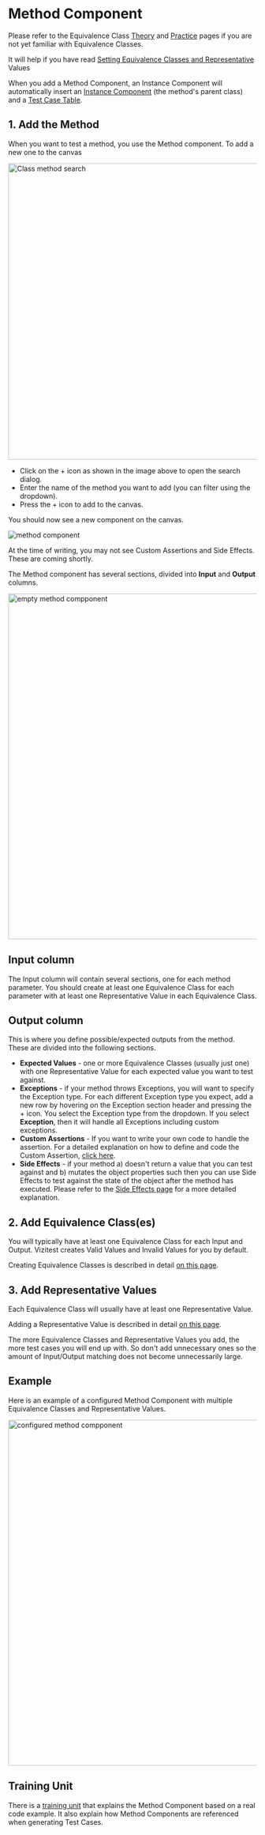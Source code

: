 # Method Component

Please refer to the Equivalence Class [Theory](theory-ecs.md) and [Practice](practice-ecs.md) pages if you are not yet familiar with Equivalence Classes.

<tip>
    <p>
        It will help if you have read <a href="ec-r-value-settings.md">Setting Equivalence Classes and Representative</a> Values
    </p>
</tip>
<tip>
    <p>
        When you add a Method Component, an Instance Component will automatically insert an <a href="instance-component.md" >Instance Component</a> (the method's parent class) and a <a href="test-case-table.md">Test Case Table</a>. 
    </p>
</tip>

## 1. Add the Method
When you want to test a method, you use the Method component. To add a new one to the canvas

<img src="ec-method-search.png" alt="Class method search" width="600"/>

- Click on the + icon as shown in the image above to open the search dialog.
- Enter the name of the method you want to add (you can filter using the dropdown).
- Press the + icon to add to the canvas.

You should now see a new component on the canvas.

<img src="method-component.png" alt="method component"/>

<warning>
<p>
At the time of writing, you may not see Custom Assertions and Side Effects. These are coming shortly.
</p>
</warning>

The Method component has several sections, divided into **Input** and **Output** columns.

<img src="empty-method-component.png" alt="empty method compponent" width="700"/>

## Input column
The Input column will contain several sections, one for each method parameter. You should create at least one Equivalence Class for each parameter with at least one Representative Value in each Equivalence Class.

## Output column
This is where you define possible/expected outputs from the method. These are divided into the following sections.

- **Expected Values** - one or more Equivalence Classes (usually just one) with one Representative Value for each expected value you want to test against.
- **Exceptions** - if your method throws Exceptions, you will want to specify the Exception type. For each different Exception type you expect, add a new row by hovering on the Exception section header and pressing the + icon. You select the Exception type from the dropdown. If you select **Exception**, then it will handle all Exceptions including custom exceptions.
- **Custom Assertions** - If you want to write your own code to handle the assertion. For a detailed explanation on how to define and code the Custom Assertion, [click here](custom-assertions.md).
- **Side Effects** - if your method a) doesn't return a value that you can test against and b) mutates the object properties such then you can use Side Effects to test against the state of the object after the method has executed. Please refer to the [Side Effects page](side-effects.md) for a more detailed explanation.

## 2. Add Equivalence Class(es)
You will typically have at least one Equivalence Class for each Input and Output. Vizitest creates Valid Values and Invalid Values for you by default.

Creating Equivalence Classes is described in detail [on this page](ec-r-value-settings.md#adding-an-equivalence-class-to-an-instance).

## 3. Add Representative Values
Each Equivalence Class will usually have at least one Representative Value.

Adding a Representative Value is described in detail [on this page](ec-r-value-settings.md#adding-a-representative-value).

The more Equivalence Classes and Representative Values you add, the more test cases you will end up with. So don't add unnecessary ones so the amount of Input/Output matching does not become unnecessarily large. 

## Example
Here is an example of a configured Method Component with multiple Equivalence Classes and Representative Values.

<img src="ec-simple-static-method.png" alt="configured method compponent" width="700"/>

## Training Unit
There is a [training unit](B-B40-water-state-instance-1.md) that explains the Method Component based on a real code example. It also explain how Method Components are referenced when generating Test Cases.
